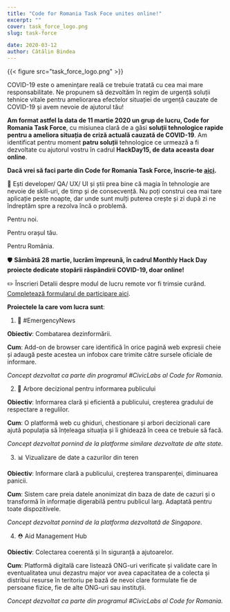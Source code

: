 ```yaml
---
title: "Code for Romania Task Foce unites online!"
excerpt: ""
cover: task_force_logo.png
slug: task-force

date: 2020-03-12
author: Cătălin Bindea
---
```


{{< figure src="task_force_logo.png" >}}

<span class="has-background-danger">COVID-19 este o amenințare reală ce trebuie tratată cu cea mai mare responsabilitate.</span> Ne propunem să dezvoltăm în regim de urgență soluții tehnice vitale pentru ameliorarea efectelor situației de urgență cauzate de COVID-19 și avem nevoie de ajutorul tău!

**Am format astfel la data de 11 martie 2020 un grup de lucru, Code for Romania Task Force**, cu misiunea clară de a găsi **soluții tehnologice rapide pentru a ameliora situația de criză actuală cauzată de COVID-19**. Am identificat pentru moment **patru soluții** tehnologice ce urmează a fi dezvoltate cu ajutorul vostru în cadrul **HackDay15, de data aceasta doar online**.

**Dacă vrei să faci parte din Code for Romania Task Force, înscrie-te <span class="has-background-warning">[aici](https://docs.google.com/forms/d/e/1FAIpQLSd89WGO9ncXWQ71ljRbpSt3UV6U4CvyOG5-7QTBLvvWUKt1Eg/viewform?usp=sf_link)</span>.**

🚀 Ești developer/ QA/ UX/ UI și știi prea bine că magia în tehnologie are nevoie de skill-uri, de timp și de consecvență. Nu poți construi cea mai tare aplicație peste noapte, dar unde sunt mulți puterea crește și zi după zi ne îndreptăm spre a rezolva încă o problemă.

Pentru noi.

Pentru orașul tău.

Pentru România.

🛡 **Sâmbătă 28 martie, lucrăm împreună, în cadrul Monthly Hack Day proiecte dedicate stopării răspândirii COVID-19, doar online!**

✏️ Înscrieri
Detalii despre modul de lucru remote vor fi trimsie curând. <span class="has-background-warning">[Completează formularul de participare aici](https://tfsg.code4.ro/ro/hackday/?where=online)</span>.

**Proiectele la care vom lucra sunt**: 

1. <span class="has-background-warning">📰 #EmergencyNews</span>

**Obiectiv**: Combatarea dezinformării.

**Cum**: Add-on de browser care identifică în orice pagină web expresii cheie și adaugă peste acestea un infobox care trimite către sursele oficiale de informare.

*Concept dezvoltat ca parte din programul #CivicLabs al Code for Romania.*

2. <span class="has-background-warning">🌱 Arbore decizional pentru informarea publicului</span>

**Obiectiv**: Informarea clară și eficientă a publicului, creșterea gradului de respectare a regulilor.

**Cum**: O platformă web cu ghiduri, chestionare și arbori decizionali care ajută populația să înțeleaga situația și îi ghidează în ceea ce trebuie să facă.

*Concept dezvoltat pornind de la platforme similare dezvoltate de alte state.*

03. <span class="has-background-warning">📊 Vizualizare de date a cazurilor din teren</span>

**Obiectiv**: Informare clară a publicului, creșterea transparenței, diminuarea panicii.

**Cum**: Sistem care preia datele anonimizat din baza de date de cazuri și o transformă în informație digerabilă pentru publicul larg. Adaptată pentru toate dispozitivele.

*Concept dezvoltat pornind de la platforma dezvoltată de Singapore.*

04. <span class="has-background-warning">⛑️ Aid Management Hub</span>

**Obiectiv**: Colectarea coerentă și în siguranță a ajutoarelor.

**Cum**: Platformă digitală care listează ONG-uri verificate și validate care în eventualitatea unui dezastru major vor avea capacitatea de a colecta și distribui resurse în teritoriu pe bază de nevoi clare formulate fie de persoane fizice, fie de alte ONG-uri sau instituții.

*Concept dezvoltat ca parte din programul #CivicLabs al Code for Romania.*
